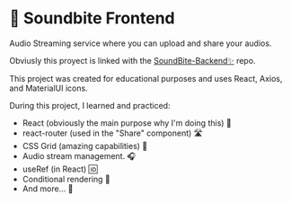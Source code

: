 # 🎵 Soundbite Frontend

Audio Streaming service where you can upload and share your audios.

Obviusly this proyect is linked with the [SoundBite-Backend✨](https://github.com/pabloperezmoya/soundbite-backend) repo.

This project was created for educational purposes and uses React, Axios, and MaterialUI icons.

During this project, I learned and practiced:
* React (obviously the main purpose why I'm doing this) 🚀
* react-router (used in the "Share" component) 🛣️
* CSS Grid (amazing capabilities) 🎨
* Audio stream management. 🎧
* useRef (in React) 🆔
* Conditional rendering 🤔
* And more... 💪

